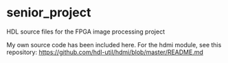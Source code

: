 # senior_project
HDL source files for the FPGA image processing project

My own source code has been included here. For the hdmi module, see this repository: https://github.com/hdl-util/hdmi/blob/master/README.md
